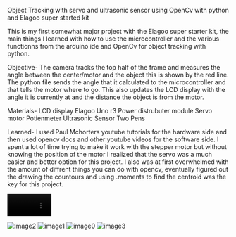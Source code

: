 Object Tracking with servo and ultrasonic sensor using OpenCv with python and Elagoo super started kit

This is my first somewhat major project with the Elagoo super starter kit, the main things I learned with how to use the microcontroller and the various functionns from the arduino ide and OpenCv for object tracking with python. 

Objective-
The camera tracks the top half of the frame and measures the angle between the center/motor and the object this is shown by the red line. The python file sends the angle that it calculated to the microcontroller and that tells the motor where to go. This also updates the LCD display with the angle it is currently at and the distance the object is from the motor.

Materials-
LCD display
Elagoo Uno r3
Power distrubuter module
Servo motor
Potienmeter
Ultrasonic Sensor
Two Pens

Learned-
I used Paul Mchorters youtube tutorials for the hardware side and then used opencv docs and other youtube videos for the software side. I spent a lot of time trying to make it work with the stepper motor but without knowing the position of the motor I realized that the servo was a much easier and better option for this project. I also was at first overwhelmed with the amount of diffrent things you can do with opencv, eventually figured out the drawing the countours and using .moments to find the centroid was the key for this project.


<video src="https://github.com/user-attachments/assets/2b3aa77e-80a5-498f-8e86-c220a2965edc" width=100 length=100></video>


![image2](https://github.com/user-attachments/assets/4b349cc0-2533-46bf-b540-2f07b63e6be7)
![image1](https://github.com/user-attachments/assets/79342086-a339-42c6-a9ba-39071275adf0)
![image0](https://github.com/user-attachments/assets/970c8874-f13f-4138-a666-564c6dc920d2)
![image3](https://github.com/user-attachments/assets/4cdaeae0-90a7-4b03-8486-99599405f210)


